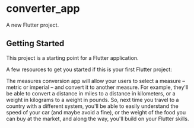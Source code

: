 # converter_app

A new Flutter project.

## Getting Started

This project is a starting point for a Flutter application.

A few resources to get you started if this is your first Flutter project:

The measures conversion app will allow your users to select a measure – metric or imperial – and convert it to another measure. For example, they'll be able to convert a distance in miles to a distance in kilometers, or a weight in kilograms to a weight in pounds. So, next time you travel to a country with a different system, you'll be able to easily understand the speed of your car (and maybe avoid a fine), or the weight of the food you can buy at the market, and along the way, you'll build on your Flutter skills.
